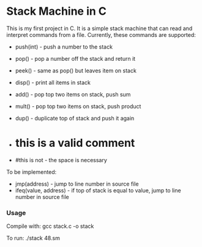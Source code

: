 # Stack Machine in C

This is my first project in C. It is a simple stack machine that can read and interpret commands from a file.
Currently, these commands are supported:
+ push(int) - push a number to the stack
+ pop() - pop a number off the stack and return it
+ peek() - same as pop() but leaves item on stack
+ disp() - print all items in stack
+ add() - pop top two items on stack, push sum
+ mult() - pop top two items on stack, push product
+ dup() - duplicate top of stack and push it again

+ # this is a valid comment
+ #this is not - the space is necessary

To be implemented:
+ jmp(address) - jump to line number in source file
+ ifeq(value, address) - if top of stack is equal to value, jump to line number in source file

### Usage

Compile with: gcc stack.c -o stack

To run: ./stack 48.sm
